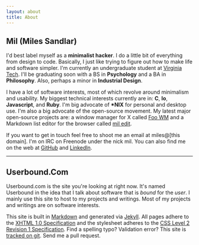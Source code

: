 ```yaml
---
layout: about 
title: About
---
```

## Mil <span class="small">(Miles Sandlar)</span>
I'd best label myself as a **minimalist hacker**. I do a little bit of everything from design to code. Basically, I just like trying to figure out how to make life and software simpler. I'm currently an undergraduate student at [Virginia Tech](http://www.vt.edu). I'll be graduating soon with a BS in **Psychology** and a BA in **Philosophy**. Also, perhaps a minor in **Industrial Design**.

I have a lot of software interests, most of which revolve around minimalism and usability. My biggest technical interests currently are in: **C**, **Io**, **Javascript**, and **Ruby**. I'm big advocate of **\*NIX** for personal and desktop use. I'm also a big advocate of the open-source movement.  My latest major open-source projects are: a window manager for X called [Foo WM](http://github.com/mil/foo-wm) and a Markdown list editor for the browser called [mil edit](http://github.com/mil/mil-edit).

If you want to get in touch feel free to shoot me an email at miles@&#91;this domain&#93;.  I'm on IRC on Freenode under the nick mil.  You can also find me on the web at [GitHub](http://github.com/mil) and [LinkedIn](http://linkedin.com/in/sandlar). 

<hr class="dotted"/> 

## Userbound.Com
Userbound.com is the site you're looking at right now. It's named Userbound in the idea that I talk about software that is *bound* for the *user*.  I mainly use this site to host to my projects and writings. Most of my projects and writings are on software interests. 

This site is built in [Markdown](http://daringfireball.net/projects/markdown) and generated via [Jekyll](https://github.com/mojombo/jekyll). All pages adhere to the [XHTML 1.0 Specification](http://www.w3.org/TR/xhtml1/) and the stylesheet adheres to the [CSS Level 2 Revision 1 Specification](http://w3.org/TR/CSS2/). Find a spelling typo? Validation error? This site is <a href="http://github.com/mil/userbound.com">tracked on git</a>. Send me a pull request.

